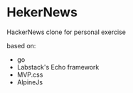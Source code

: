 HekerNews
=========

HackerNews clone for personal exercise

based on:
- go
- Labstack's Echo framework
- MVP.css
- AlpineJs
